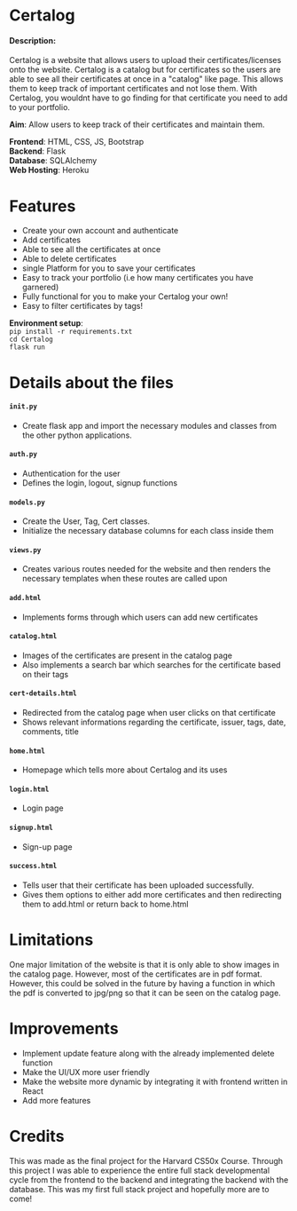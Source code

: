 # Certalog

#### **Description**:
Certalog is a website that allows users to upload their certificates/licenses onto the website. Certalog is a catalog but for certificates so the users are able to see all their certificates at once in a "catalog" like page. This allows them to keep track of important certificates and not lose them. With Certalog, you wouldnt have to go finding for that certificate you need to add to your portfolio.

**Aim**: 
Allow users to keep track of their certificates and maintain them.

**Frontend**: HTML, CSS, JS, Bootstrap <br>
**Backend**: Flask<br>
**Database**: SQLAlchemy<br>
**Web Hosting**: Heroku

# Features
- Create your own account and authenticate
- Add certificates
- Able to see all the certificates at once
- Able to delete certificates
- single Platform for you to save your certificates
- Easy to track your portfolio (i.e how many certificates you have garnered)
- Fully functional for you to make your Certalog your own!
- Easy to filter certificates by tags!

**Environment setup**:\
`pip install -r requirements.txt`\
`cd Certalog`\
`flask run`

# Details about the files

#### **`init.py`**
- Create flask app and import the necessary modules and classes from the other python applications.

#### **`auth.py`**
- Authentication for the user
- Defines the login, logout, signup functions

#### **`models.py`**
- Create the User, Tag, Cert classes.
- Initialize the necessary database columns for each class inside them

#### **`views.py`**
- Creates various routes needed for the website and then renders the necessary templates when these routes are called upon

#### **`add.html`**
- Implements forms through which users can add new certificates

#### **`catalog.html`**
- Images of the certificates are present in the catalog page
- Also implements a search bar which searches for the certificate based on their tags

#### **`cert-details.html`**
- Redirected from the catalog page when user clicks on that certificate
- Shows relevant informations regarding the certificate, issuer, tags, date, comments, title

#### **`home.html`**
- Homepage which tells more about Certalog and its uses

#### **`login.html`**
- Login page

#### **`signup.html`**
- Sign-up page

#### **`success.html`**
- Tells user that their certificate has been uploaded successfully.
- Gives them options to either add more certificates and then redirecting them to add.html or return back to home.html

# Limitations
One major limitation of the website is that it is only able to show images in the catalog page. However, most of the certificates are in pdf format. However, this could be solved in the future by having a function in which the pdf is converted to jpg/png so that it can be seen on the catalog page.

# Improvements
- Implement update feature along with the already implemented delete function
- Make the UI/UX more user friendly
- Make the website more dynamic by integrating it with frontend written in React
- Add more features

# Credits
This was made as the final project for the Harvard CS50x Course. Through this project I was able to experience the entire full stack developmental cycle from the frontend to the backend and integrating the backend with the database. This was my first full stack project and hopefully more are to come!
